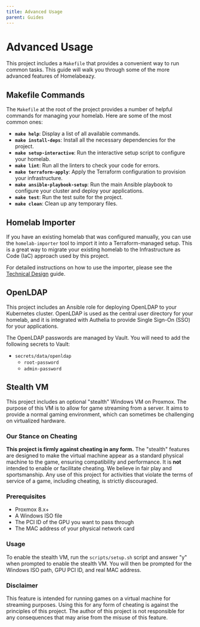 ```yaml
---
title: Advanced Usage
parent: Guides
---
```


# Advanced Usage

This project includes a `Makefile` that provides a convenient way to run common tasks. This guide will walk you through some of the more advanced features of Homelabeazy.

## Makefile Commands

The `Makefile` at the root of the project provides a number of helpful commands for managing your homelab. Here are some of the most common ones:

-   **`make help`**: Display a list of all available commands.
-   **`make install-deps`**: Install all the necessary dependencies for the project.
-   **`make setup-interactive`**: Run the interactive setup script to configure your homelab.
-   **`make lint`**: Run all the linters to check your code for errors.
-   **`make terraform-apply`**: Apply the Terraform configuration to provision your infrastructure.
-   **`make ansible-playbook-setup`**: Run the main Ansible playbook to configure your cluster and deploy your applications.
-   **`make test`**: Run the test suite for the project.
-   **`make clean`**: Clean up any temporary files.

## Homelab Importer

If you have an existing homelab that was configured manually, you can use the `homelab-importer` tool to import it into a Terraform-managed setup. This is a great way to migrate your existing homelab to the Infrastructure as Code (IaC) approach used by this project.

For detailed instructions on how to use the importer, please see the [Technical Design](../reference/technical-design.md) guide.

## OpenLDAP

This project includes an Ansible role for deploying OpenLDAP to your Kubernetes cluster. OpenLDAP is used as the central user directory for your homelab, and it is integrated with Authelia to provide Single Sign-On (SSO) for your applications.

The OpenLDAP passwords are managed by Vault. You will need to add the following secrets to Vault:

-   `secrets/data/openldap`
    -   `root-password`
    -   `admin-password`

## Stealth VM

This project includes an optional "stealth" Windows VM on Proxmox. The purpose of this VM is to allow for game streaming from a server. It aims to provide a normal gaming environment, which can sometimes be challenging on virtualized hardware.

### Our Stance on Cheating

**This project is firmly against cheating in any form.** The "stealth" features are designed to make the virtual machine appear as a standard physical machine to the game, ensuring compatibility and performance. It is **not** intended to enable or facilitate cheating. We believe in fair play and sportsmanship. Any use of this project for activities that violate the terms of service of a game, including cheating, is strictly discouraged.

### Prerequisites

-   Proxmox 8.x+
-   A Windows ISO file
-   The PCI ID of the GPU you want to pass through
-   The MAC address of your physical network card

### Usage

To enable the stealth VM, run the `scripts/setup.sh` script and answer "y" when prompted to enable the stealth VM. You will then be prompted for the Windows ISO path, GPU PCI ID, and real MAC address.

### Disclaimer

This feature is intended for running games on a virtual machine for streaming purposes. Using this for any form of cheating is against the principles of this project. The author of this project is not responsible for any consequences that may arise from the misuse of this feature.
